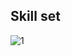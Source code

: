 ## Skill set
![1](https://github.com/user-attachments/assets/d06f3041-18b5-4d39-a1f0-228454cb01dc)

